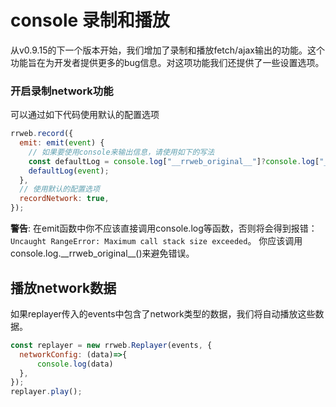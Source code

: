 # console 录制和播放

从v0.9.15的下一个版本开始，我们增加了录制和播放fetch/ajax输出的功能。这个功能旨在为开发者提供更多的bug信息。对这项功能我们还提供了一些设置选项。

### 开启录制network功能
可以通过如下代码使用默认的配置选项
```js
rrweb.record({
  emit: emit(event) {
    // 如果要使用console来输出信息，请使用如下的写法
    const defaultLog = console.log["__rrweb_original__"]?console.log["__rrweb_original__"]:console.log;
    defaultLog(event);
  },
  // 使用默认的配置选项
  recordNetwork: true,
});
```

**警告**: 在emit函数中你不应该直接调用console.log等函数，否则将会得到报错：`Uncaught RangeError: Maximum call stack size exceeded`。
你应该调用console.log.\_\_rrweb_original__()来避免错误。


## 播放network数据
如果replayer传入的events中包含了network类型的数据，我们将自动播放这些数据。

```js
const replayer = new rrweb.Replayer(events, {
  networkConfig: (data)=>{
      console.log(data)
  },
});
replayer.play();
```
